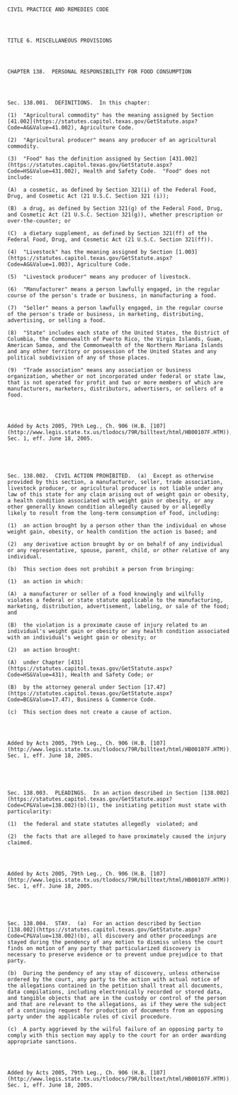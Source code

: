 ﻿
    
    
    	
    					
    
    
    CIVIL PRACTICE AND REMEDIES CODE
    
      
    
    
    TITLE 6. MISCELLANEOUS PROVISIONS
    
      
    
    
    CHAPTER 138.  PERSONAL RESPONSIBILITY FOR FOOD CONSUMPTION
    
      
    
    
    Sec. 138.001.  DEFINITIONS.  In this chapter:
    
    (1)  "Agricultural commodity" has the meaning assigned by Section [41.002](https://statutes.capitol.texas.gov/GetStatute.aspx?Code=AG&Value=41.002), Agriculture Code.
    
    (2)  "Agricultural producer" means any producer of an agricultural commodity.
    
    (3)  "Food" has the definition assigned by Section [431.002](https://statutes.capitol.texas.gov/GetStatute.aspx?Code=HS&Value=431.002), Health and Safety Code.  "Food" does not include:
    
    (A)  a cosmetic, as defined by Section 321(i) of the Federal Food, Drug, and Cosmetic Act (21 U.S.C. Section 321 (i));
    
    (B)  a drug, as defined by Section 321(g) of the Federal Food, Drug, and Cosmetic Act (21 U.S.C. Section 321(g)), whether prescription or over-the-counter; or
    
    (C)  a dietary supplement, as defined by Section 321(ff) of the Federal Food, Drug, and Cosmetic Act (21 U.S.C. Section 321(ff)).
    
    (4)  "Livestock" has the meaning assigned by Section [1.003](https://statutes.capitol.texas.gov/GetStatute.aspx?Code=AG&Value=1.003), Agriculture Code.
    
    (5)  "Livestock producer" means any producer of livestock.
    
    (6)  "Manufacturer" means a person lawfully engaged, in the regular course of the person's trade or business, in manufacturing a food.
    
    (7)  "Seller" means a person lawfully engaged, in the regular course of the person's trade or business, in marketing, distributing, advertising, or selling a food.
    
    (8)  "State" includes each state of the United States, the District of Columbia, the Commonwealth of Puerto Rico, the Virgin Islands, Guam, American Samoa, and the Commonwealth of the Northern Mariana Islands and any other territory or possession of the United States and any political subdivision of any of those places.
    
    (9)  "Trade association" means any association or business organization, whether or not incorporated under federal or state law, that is not operated for profit and two or more members of which are manufacturers, marketers, distributors, advertisers, or sellers of a food.
    
    
    
    
    Added by Acts 2005, 79th Leg., Ch. 906 (H.B. [107](http://www.legis.state.tx.us/tlodocs/79R/billtext/html/HB00107F.HTM)), Sec. 1, eff. June 18, 2005.
    
    
    
    
    
    Sec. 138.002.  CIVIL ACTION PROHIBITED.  (a)  Except as otherwise provided by this section, a manufacturer, seller, trade association, livestock producer, or agricultural producer is not liable under any law of this state for any claim arising out of weight gain or obesity, a health condition associated with weight gain or obesity, or any other generally known condition allegedly caused by or allegedly likely to result from the long-term consumption of food, including:
    
    (1)  an action brought by a person other than the individual on whose weight gain, obesity, or health condition the action is based; and
    
    (2)  any derivative action brought by or on behalf of any individual or any representative, spouse, parent, child, or other relative of any individual.
    
    (b)  This section does not prohibit a person from bringing:
    
    (1)  an action in which:
    
    (A)  a manufacturer or seller of a food knowingly and wilfully violates a federal or state statute applicable to the manufacturing, marketing, distribution, advertisement, labeling, or sale of the food; and
    
    (B)  the violation is a proximate cause of injury related to an individual's weight gain or obesity or any health condition associated with an individual's weight gain or obesity; or
    
    (2)  an action brought:
    
    (A)  under Chapter [431](https://statutes.capitol.texas.gov/GetStatute.aspx?Code=HS&Value=431), Health and Safety Code; or
    
    (B)  by the attorney general under Section [17.47](https://statutes.capitol.texas.gov/GetStatute.aspx?Code=BC&Value=17.47), Business & Commerce Code.
    
    (c)  This section does not create a cause of action.
    
    
    
    
    Added by Acts 2005, 79th Leg., Ch. 906 (H.B. [107](http://www.legis.state.tx.us/tlodocs/79R/billtext/html/HB00107F.HTM)), Sec. 1, eff. June 18, 2005.
    
    
    
    
    
    Sec. 138.003.  PLEADINGS.  In an action described in Section [138.002](https://statutes.capitol.texas.gov/GetStatute.aspx?Code=CP&Value=138.002)(b)(1), the initiating petition must state with particularity:
    
    (1)  the federal and state statutes allegedly  violated; and
    
    (2)  the facts that are alleged to have proximately caused the injury claimed.
    
    
    
    
    Added by Acts 2005, 79th Leg., Ch. 906 (H.B. [107](http://www.legis.state.tx.us/tlodocs/79R/billtext/html/HB00107F.HTM)), Sec. 1, eff. June 18, 2005.
    
    
    
    
    
    Sec. 138.004.  STAY.  (a)  For an action described by Section [138.002](https://statutes.capitol.texas.gov/GetStatute.aspx?Code=CP&Value=138.002)(b), all discovery and other proceedings are stayed during the pendency of any motion to dismiss unless the court finds on motion of any party that particularized discovery is necessary to preserve evidence or to prevent undue prejudice to that party.
    
    (b)  During the pendency of any stay of discovery, unless otherwise ordered by the court, any party to the action with actual notice of the allegations contained in the petition shall treat all documents, data compilations, including electronically recorded or stored data, and tangible objects that are in the custody or control of the person and that are relevant to the allegations, as if they were the subject of a continuing request for production of documents from an opposing party under the applicable rules of civil procedure.
    
    (c)  A party aggrieved by the wilful failure of an opposing party to comply with this section may apply to the court for an order awarding appropriate sanctions.
    
    
    
    
    Added by Acts 2005, 79th Leg., Ch. 906 (H.B. [107](http://www.legis.state.tx.us/tlodocs/79R/billtext/html/HB00107F.HTM)), Sec. 1, eff. June 18, 2005.
    
    
    
    
    				
